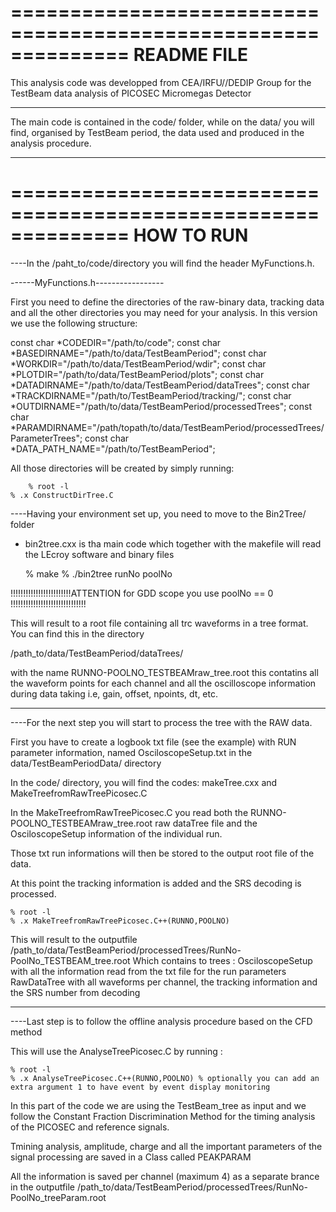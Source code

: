 
==============================================================
		README FILE
==============================================================

This analysis code was developped from CEA/IRFU//DEDIP Group 
for the TestBeam data analysis of PICOSEC Micromegas Detector

-------------------------------------------------------------

The main code is contained in the code/ folder, 
while on the data/ you will find, organised by TestBeam period, 
the data used and produced in the analysis procedure. 

-------------------------------------------------------------

==============================================================
		HOW TO RUN 
==============================================================


----In the /paht_to/code/directory you will find the header MyFunctions.h. 

------MyFunctions.h-----------------

First you need to define the directories of the raw-binary data, tracking data
and all the other directories you may need for your analysis. 
In this version we use the following structure:  

const char *CODEDIR="/path/to/code";
const char *BASEDIRNAME="/path/to/data/TestBeamPeriod";
const char *WORKDIR="/path/to/data/TestBeamPeriod/wdir";
const char *PLOTDIR="/path/to/data/TestBeamPeriod/plots";
const char *DATADIRNAME="/path/to/data/TestBeamPeriod/dataTrees";
const char *TRACKDIRNAME="/path/to/TestBeamPeriod/tracking/";
const char *OUTDIRNAME="/path/to/data/TestBeamPeriod/processedTrees";
const char *PARAMDIRNAME="/path/topath/to/data/TestBeamPeriod/processedTrees/ParameterTrees";
const char *DATA_PATH_NAME="/path/to/TestBeamPeriod";


All those directories will be created by simply running: 

        % root -l
	% .x ConstructDirTree.C

----Having your environment set up, you need to move to the Bin2Tree/ folder 

- bin2tree.cxx is tha main code which together with the makefile
will read the LEcroy software and binary files 

	 % make 
	 % ./bin2tree runNo poolNo 

!!!!!!!!!!!!!!!!!!!!!!!!ATTENTION for GDD scope you use poolNo == 0 !!!!!!!!!!!!!!!!!!!!!!!!!!!!!!

This will result to a root file containing all trc waveforms in a tree format. 
You can find this in the directory 

/path_to/data/TestBeamPeriod/dataTrees/

with the name RUNNO-POOLNO_TESTBEAMraw_tree.root 
this contatins all the waveform points for each channel and all the oscilloscope information during data taking
i.e, gain, offset, npoints, dt, etc. 

--------------------------------------------------------------


----For the next step you will start to process the tree with the RAW data.

First you have to create a logbook txt file (see the example) with RUN parameter information, 
named OsciloscopeSetup.txt in the data/TestBeamPeriodData/ directory 
 
In the code/ directory, you will find the codes: makeTree.cxx and MakeTreefromRawTreePicosec.C

In the MakeTreefromRawTreePicosec.C you read both the RUNNO-POOLNO_TESTBEAMraw_tree.root raw dataTree file
and the OsciloscopeSetup information of the individual run.

Those txt run informations will then be stored to the output root file of the data.

At this point the tracking information is added and the SRS decoding is processed. 

	% root -l  
	% .x MakeTreefromRawTreePicosec.C++(RUNNO,POOLNO)

This will result to the outputfile /path_to/data/TestBeamPeriod/processedTrees/RunNo-PoolNo_TESTBEAM_tree.root
Which contains to trees : 
	OsciloscopeSetup with all the information read from the txt file for the run parameters
	RawDataTree with all waveforms per channel, the tracking information and the SRS number from decoding

------------------------------------------------------------

----Last step is to follow the offline analysis procedure based on the CFD method 

This will use the AnalyseTreePicosec.C by running : 


	% root -l  
	% .x AnalyseTreePicosec.C++(RUNNO,POOLNO) % optionally you can add an extra argument 1 to have event by event display monitoring

 In this part of the code we are using the TestBeam_tree as input and we follow the Constant Fraction Discrimination Method for the timing analysis of the PICOSEC and reference signals. 

 Tmining analysis, amplitude, charge and all the important parameters of the signal processing are saved in a Class called PEAKPARAM 

 All the information is saved per channel (maximum 4) as a separate brance in the outputfile /path_to/data/TestBeamPeriod/processedTrees/RunNo-PoolNo_treeParam.root
